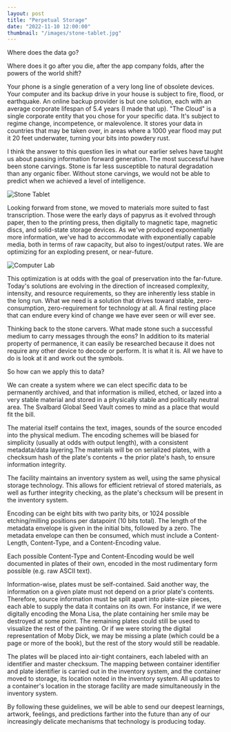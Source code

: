 ```yaml
---
layout: post
title: "Perpetual Storage"
date: "2022-11-10 12:00:00"
thumbnail: "/images/stone-tablet.jpg"
---
```


Where does the data go?

Where does it go after you die, after the app company folds, after the powers of the world shift?

Your phone is a single generation of a very long line of obsolete devices. Your computer and its backup drive in your house is subject to fire, flood, or earthquake. An online backup provider is but one solution, each with an average corporate lifespan of 5.4 years (I made that up). "The Cloud" is a single corporate entity that you chose for your specific data. It's subject to regime change, incompetence, or malevolence. It stores your data in countries that may be taken over, in areas where a 1000 year flood may put it 20 feet underwater, turning your bits into powdery rust.

I think the answer to this question lies in what our earlier selves have taught us about passing information forward generation. The most successful have been stone carvings. Stone is far less susceptible to natural degradation than any organic fiber. Without stone carvings, we would not be able to predict when we achieved a level of intelligence.

![Stone Tablet](/images/stone-tablet.jpg)

Looking forward from stone, we moved to materials more suited to fast transcription. Those were the early days of papyrus as it evolved through paper, then to the printing press, then digitally to magnetic tape, magnetic discs, and solid-state storage devices. As we've produced exponentially more information, we've had to accommodate with exponentially capable media, both in terms of raw capacity, but also to ingest/output rates. We are optimizing for an exploding present, or near-future.

![Computer Lab](/images/ibm_lab.jpg)

This optimization is at odds with the goal of preservation into the far-future. Today's solutions are evolving in the direction of increased complexity, intensity, and resource requirements, so they are inherently less stable in the long run. What we need is a solution that drives toward stable, zero-consumption, zero-requirement for technology at all. A final resting place that can endure every kind of change we have ever seen or will ever see.

Thinking back to the stone carvers. What made stone such a successful medium to carry messages through the eons? In addition to its material property of permanence, it can easily be researched because it does not require any other device to decode or perform. It is what it is. All we have to do is look at it and work out the symbols.

So how can we apply this to data?

We can create a system where we can elect specific data to be permanently archived, and that information is milled, etched, or lazed into a very stable material and stored in a physically stable and politically neutral area. The Svalbard Global Seed Vault comes to mind as a place that would fit the bill.

The material itself contains the text, images, sounds of the source encoded into the physical medium. The encoding schemes will be biased for simplicity (usually at odds with output length), with a consistent metadata/data layering.The materials will be on serialized plates, with a checksum hash of the plate's contents + the prior plate's hash, to ensure information integrity.

The facility maintains an inventory system as well, using the same physical storage technology. This allows for efficient retrieval of stored materials, as well as further integrity checking, as the plate's checksum will be present in the inventory system.

Encoding can be eight bits with two parity bits, or 1024 possible etching/milling positions per datapoint (10 bits total). The length of the metadata envelope is given in the initial bits, followed by a zero. The metadata envelope can then be consumed, which must include a Content-Length, Content-Type, and a Content-Encoding value.

Each possible Content-Type and Content-Encoding would be well documented in plates of their own, encoded in the most rudimentary form possible (e.g. raw ASCII text).

Information-wise, plates must be self-contained. Said another way, the information on a given plate must not depend on a prior plate's contents. Therefore, source information must be split apart into plate-size pieces, each able to supply the data it contains on its own. For instance, if we were digitally encoding the Mona Lisa, the plate containing her smile may be destroyed at some point. The remaining plates could still be used to visualize the rest of the painting. Or if we were storing the digital representation of Moby Dick, we may be missing a plate (which could be a page or more of the book), but the rest of the story would still be readable.

The plates will be placed into air-tight containers, each labeled with an identifier and master checksum. The mapping between container identifier and plate identifier is carried out in the inventory system, and the container moved to storage, its location noted in the inventory system. All updates to a container's location in the storage facility are made simultaneously in the inventory system.

By following these guidelines, we will be able to send our deepest learnings, artwork, feelings, and predictions farther into the future than any of our increasingly delicate mechanisms that technology is producing today.
